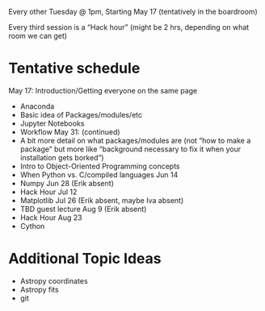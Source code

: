 Every other Tuesday @ 1pm, Starting May 17 (tentatively in the boardroom)

Every third session is a “Hack hour” (might be 2 hrs, depending on what room we can get)

Tentative schedule
==================

May 17: Introduction/Getting everyone on the same page
* Anaconda
* Basic idea of Packages/modules/etc
* Jupyter Notebooks
* Workflow
May 31: (continued)
* A bit more detail on what packages/modules are (not “how to make a package” but more like “background necessary to fix it when your installation gets borked”)
* Intro to Object-Oriented Programming concepts
* When Python vs. C/compiled languages
Jun 14
* Numpy
Jun 28 (Erik absent)
* Hack Hour
Jul 12
* Matplotlib
Jul 26 (Erik absent, maybe Iva absent)
* TBD guest lecture
Aug 9 (Erik absent)
* Hack Hour
Aug 23
* Cython

Additional Topic Ideas
======================

* Astropy coordinates
* Astropy fits
* git

